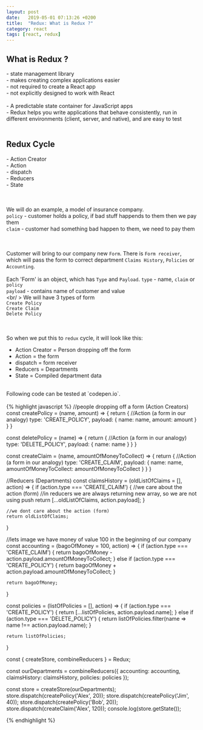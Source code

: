 ```yaml
---
layout: post
date:   2019-05-01 07:13:26 +0200
title:  "Redux: What is Redux ?"
category: react
tags: [react, redux]
---
```


<h2>What is Redux ? </h2>
- state management library <br />
- makes creating complex applications easier <br />
- not required to create a React app <br />
- not explicitly designed to work with React <br />
<br />
- A predictable state container for JavaScript apps <br />
- Redux helps you write applications that behave consistently, run in different environments (client, server, and native), and are easy to test
<br /><br />

<h2>Redux Cycle</h2>
- Action Creator <br />
- Action <br />
- dispatch <br />
- Reducers <br />
- State <br />

<br /><br />
We will do an example, a model of insurance company.
<br />
`policy` - customer holds a policy, if bad stuff happends to them then we pay them<br />
`claim` - customer had something bad happen to them, we need to pay them

<br /><br />
Customer will bring to our company new `Form`. There is `Form receiver`, which will pass the form to correct department `Claims History`, `Policies` or `Accounting`.
<br /><br />
Each 'Form' is an object, which has `Type` and `Payload`.
`type` - name, `claim` or `policy`<br />
`payload` - contains name of customer and value
<br /><br/ >
We will have 3 types of form <br />
`Create Policy` <br />
`Create Claim` <br />
`Delete Policy` <br />

<br /><br />
So when we put this to `redux` cycle, it will look like this: <br />
- Action Creator = Person dropping off the form<br />
- Action = the form<br />
- dispatch = form receiver<br />
- Reducers = Departments<br />
- State = Compiled department data<br />
<br />
Following code can be tested at `codepen.io`.
<br /><br />
{% highlight javascript %}
//people dropping off a form (Action Creators)
const createPolicy = (name, amount) => {
    return { //Action (a form in our analogy)
        type: 'CREATE_POLICY',
        payload: {
            name: name,
            amount: amount
        }
    }
}


const deletePolicy = (name) => {
    return { //Action (a form in our analogy)
        type: 'DELETE_POLICY',
        payload: {
            name: name
        }
    }
}

const createClaim = (name, amountOfMoneyToCollect) => {
    return { //Action (a form in our analogy)
        type: 'CREATE_CLAIM',
        payload: {
            name: name,
            amountOfMoneyToCollect: amountOfMoneyToCollect
        }
    }
}

//Reducers (Departments)
const claimsHistory = (oldListOfClaims = [], action) => {
    if (action.type === 'CREATE_CLAIM') {
        //we care about the action (form)
        //in reducers we are always returning new array, so we are not using push
        return [...oldListOfClaims, action.payload];
    }

    //we dont care about the action (form)
    return oldListOfClaims;
}

//lets image we have money of value 100 in the beginning of our company
const accounting = (bagoOfMoney = 100, action) => {
    if (action.type === 'CREATE_CLAIM') {
        return bagoOfMoney - action.payload.amountOfMoneyToCollect;
    } else if (action.type === 'CREATE_POLICY') {
        return bagoOfMoney + action.payload.amountOfMoneyToCollect;
    }

    return bagoOfMoney;
}

const policies = (listOfPolicies = [], action) => {
    if (action.type === 'CREATE_POLICY') {
        return [...listOfPolicies, action.payload.name];
    } else if (action.type === 'DELETE_POLICY') {
        return listOfPolicies.filter(name => name !== action.payload.name);
    }

    return listOfPolicies;
}

const { createStore, combineReducers } = Redux;

const ourDepartments = combineReducers({
    accounting: accounting,
    claimsHistory: claimsHistory,
    policies: policies
});

const store = createStore(ourDepartments);
store.dispatch(createPolicy('Alex', 20));
store.dispatch(createPolicy('Jim', 40));
store.dispatch(createPolicy('Bob', 20));
store.dispatch(createClaim('Alex', 120));
console.log(store.getState());

{% endhighlight %}

<br /><br />
